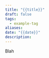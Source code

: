 ```yaml
---
title: "{{title}}"
draft: false
tags:
  - example-tag
aliases: 
date: "{{date}}"
description:
---
```

 
Blah